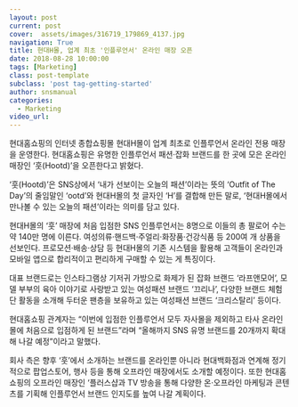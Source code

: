 ```yaml
---
layout: post
current: post
cover:  assets/images/316719_179869_4137.jpg
navigation: True
title: 현대H몰, 업계 최초 '인플루언서' 온라인 매장 오픈
date: 2018-08-28 10:00:00
tags: [Marketing]
class: post-template
subclass: 'post tag-getting-started'
author: snsmanual
categories:
  - Marketing
video_url: 
---
```




현대홈쇼핑의 인터넷 종합쇼핑몰 현대H몰이 업계 최초로 인플루언서 온라인 전용 매장을 운영한다.
현대홈쇼핑은 유명한 인플루언서 패션·잡화 브랜드를 한 곳에 모은 온라인 매장인 
‘훗(Hootd)’을 오픈한다고 밝혔다.

‘훗(Hootd)’은 SNS상에서 ‘내가 선보이는 오늘의 패션’이라는 뜻의 ‘Outfit of The Day’의 줄임말인 ‘ootd’와 현대H몰의 첫 글자인 ‘H’를 결합해 만든 말로, 
‘현대H몰에서 만나볼 수 있는 오늘의 패션’이라는 의미를 담고 있다.

현대H몰의 ‘훗’ 매장에 처음 입점한 SNS 인플루언서는 8명으로 이들의 총 팔로어 수는 약 140만 명에 이른다. 여성의류·핸드백·주얼리·화장품·건강식품 등 200여 개 상품을 선보인다. 
프로모션·배송·상담 등 현대H몰의 기존 시스템을 활용해 고객들이 온라인과 모바일 앱으로 
합리적이고 편리하게 구매할 수 있는 게 특징이다.

대표 브랜드로는 인스타그램상 기저귀 가방으로 화제가 된 잡화 브랜드 ‘라프앤모어’, 모델 부부의 육아 이야기로 사랑받고 있는 여성패션 브랜드 ‘끄리나’, 다양한 브랜드 체험단 활동을 소개해 두터운 팬층을 보유하고 있는 여성패션 브랜드 ‘크리스탈리’ 등이다. 

현대홈쇼핑 관계자는 “이번에 입점한 인플루언서 모두 자사몰을 제외하고 타사 온라인몰에 처음으로 입점하게 된 브랜드”라며 “올해까지 SNS 유명 브랜드를 20개까지 확대해 나갈 예정”이라고 말했다.

회사 측은 향후 ‘훗’에서 소개하는 브랜드를 온라인뿐 아니라 현대백화점과 연계해 정기적으로 
팝업스토어, 행사 등을 통해 오프라인 매장에서도 소개할 예정이다. 
또한 현대홈쇼핑의 오프라인 매장인 ‘플러스샵과 TV 방송을 통해 다양한 온·오프라인 마케팅과 콘텐츠를 기획해 인플루언서 브랜드 인지도를 높여 나갈 계획이다.